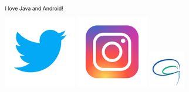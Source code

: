 I love Java and Android!  

[![twitter][twitter]](https://twitter.com/priyanshnama)
[![instagram][instagram]](https://instagram.com/priyanshnama)
[![blog][blog]](priyanshnama.github.io)

[twitter]: https://github.com/AAkira/aakira/blob/master/arts/twitter.svg
[instagram]: https://github.com/AAkira/aakira/blob/master/arts/instagram.svg
[blog]: https://github.com/AAkira/aakira/blob/master/arts/blog.png
